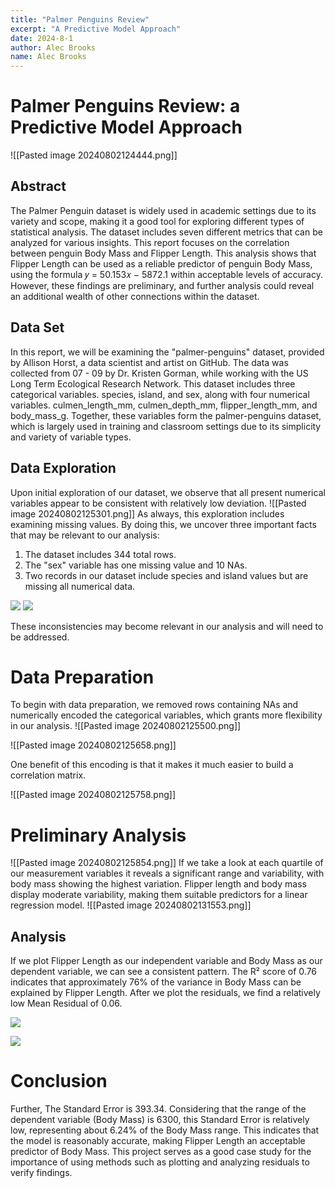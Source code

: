 ```yaml
---
title: "Palmer Penguins Review"
excerpt: "A Predictive Model Approach"
date: 2024-8-1
author: Alec Brooks
name: Alec Brooks
---
```

# Palmer Penguins Review: a Predictive Model Approach

![[Pasted image 20240802124444.png]]
## Abstract
The Palmer Penguin dataset is widely used in academic settings due to its variety and scope, making it a good tool for exploring different types of statistical analysis. The dataset includes seven different metrics that can be analyzed for various insights. This report focuses on the correlation between penguin Body Mass and Flipper Length. This analysis shows that Flipper Length can be used as a reliable predictor of penguin Body Mass, using the formula 𝑦 = 50.153𝑥 − 5872.1 within acceptable levels of accuracy. However, these findings are preliminary, and further analysis could reveal an additional wealth of other connections within the dataset.
## Data Set
In this report, we will be examining the "palmer-penguins" dataset, provided by Allison Horst, a data scientist and artist on GitHub. The data was collected from 07 - 09 by Dr. Kristen Gorman, while working with the US Long Term Ecological Research Network. This dataset includes three categorical variables. species, island, and sex, along with four numerical variables. culmen_length_mm, culmen_depth_mm, flipper_length_mm, and body_mass_g. Together, these variables form the palmer-penguins dataset, which is largely used in training and classroom settings due to its simplicity and variety of variable types.
## Data Exploration
Upon initial exploration of our dataset, we observe that all present numerical variables appear to be consistent with relatively low deviation.
![[Pasted image 20240802125301.png]]
As always, this exploration includes examining missing values. By doing this, we uncover three important facts that may be relevant to our analysis:

1. The dataset includes 344 total rows.
2. The "sex" variable has one missing value and 10 NAs.
3. Two records in our dataset include species and island values but are missing all numerical data.

![](file:///C:/Users/ALECDE~1.001/AppData/Local/Temp/msohtmlclip1/01/clip_image004.gif)
![](file:///C:/Users/ALECDE~1.001/AppData/Local/Temp/msohtmlclip1/01/clip_image006.gif)

These inconsistencies may become relevant in our analysis and will need to be addressed.
# Data Preparation
To begin with data preparation, we removed rows containing NAs and numerically encoded the categorical variables, which grants more flexibility in our analysis.
![[Pasted image 20240802125500.png]]

![[Pasted image 20240802125658.png]]

One benefit of this encoding is that it makes it much easier to build a correlation matrix.  

![[Pasted image 20240802125758.png]]
# Preliminary Analysis
![[Pasted image 20240802125854.png]]
If we take a look at each quartile of our measurement variables it reveals a significant range and variability, with body mass showing the highest variation. Flipper length and body mass display moderate variability, making them suitable predictors for a linear regression model.
![[Pasted image 20240802131553.png]]
## Analysis
If we plot Flipper Length as our independent variable and Body Mass as our dependent variable, we can see a consistent pattern. The R² score of 0.76 indicates that approximately 76% of the variance in Body Mass can be explained by Flipper Length. After we plot the residuals, we find a relatively low Mean Residual of 0.06.

![](file:///C:/Users/ALECDE~1.001/AppData/Local/Temp/msohtmlclip1/01/clip_image024.jpg)

![](file:///C:/Users/ALECDE~1.001/AppData/Local/Temp/msohtmlclip1/01/clip_image026.jpg)
# Conclusion
Further, The Standard Error is 393.34. Considering that the range of the dependent variable (Body Mass) is 6300, this Standard Error is relatively low, representing about 6.24% of the Body Mass range. This indicates that the model is reasonably accurate, making Flipper Length an acceptable predictor of Body Mass. This project serves as a good case study for the importance of using methods such as plotting and analyzing residuals to verify findings.